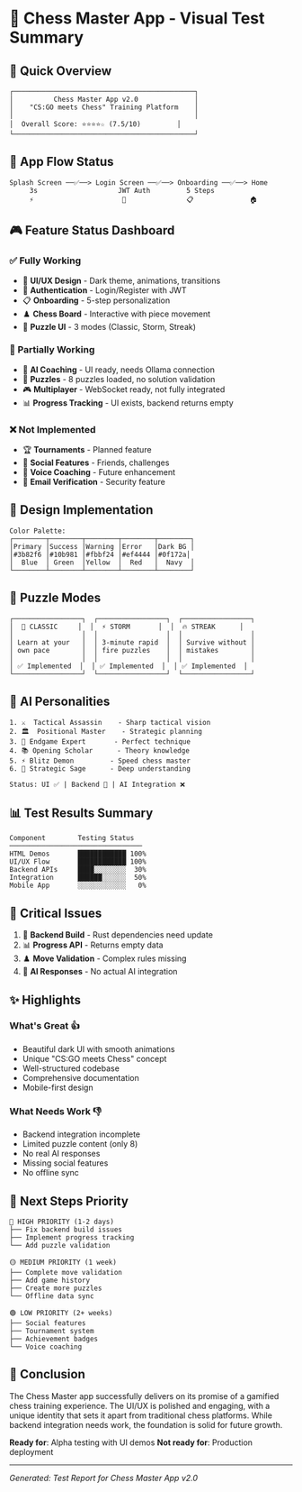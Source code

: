 # 🎯 Chess Master App - Visual Test Summary

## 🚀 Quick Overview

```
┌─────────────────────────────────────────────┐
│          Chess Master App v2.0              │
│    "CS:GO meets Chess" Training Platform    │
│                                             │
│  Overall Score: ⭐⭐⭐⭐☆ (7.5/10)         │
└─────────────────────────────────────────────┘
```

## 📱 App Flow Status

```
Splash Screen ──✅──> Login Screen ──✅──> Onboarding ──✅──> Home
     3s                    JWT Auth         5 Steps          
     ⚡                      🔐               📋              🏠
```

## 🎮 Feature Status Dashboard

### ✅ Fully Working
- 🎨 **UI/UX Design** - Dark theme, animations, transitions
- 🚪 **Authentication** - Login/Register with JWT
- 📋 **Onboarding** - 5-step personalization
- ♟️ **Chess Board** - Interactive with piece movement
- 🧩 **Puzzle UI** - 3 modes (Classic, Storm, Streak)

### 🚧 Partially Working
- 🤖 **AI Coaching** - UI ready, needs Ollama connection
- 🎯 **Puzzles** - 8 puzzles loaded, no solution validation
- 🎮 **Multiplayer** - WebSocket ready, not fully integrated
- 📊 **Progress Tracking** - UI exists, backend returns empty

### ❌ Not Implemented
- 🏆 **Tournaments** - Planned feature
- 👥 **Social Features** - Friends, challenges
- 🎤 **Voice Coaching** - Future enhancement
- 📧 **Email Verification** - Security feature

## 🎨 Design Implementation

```
Color Palette:
┌────────┬────────┬────────┬────────┬────────┐
│Primary │Success │Warning │Error   │Dark BG │
│#3b82f6 │#10b981 │#fbbf24 │#ef4444 │#0f172a│
│  Blue  │ Green  │Yellow  │  Red   │  Navy  │
└────────┴────────┴────────┴────────┴────────┘
```

## 🧩 Puzzle Modes

```
┌─────────────────┐  ┌─────────────────┐  ┌─────────────────┐
│  🎯 CLASSIC     │  │  ⚡ STORM       │  │  🔥 STREAK      │
│                 │  │                 │  │                 │
│ Learn at your   │  │ 3-minute rapid  │  │ Survive without │
│ own pace        │  │ fire puzzles    │  │ mistakes        │
│                 │  │                 │  │                 │
│ ✅ Implemented  │  │ ✅ Implemented  │  │ ✅ Implemented  │
└─────────────────┘  └─────────────────┘  └─────────────────┘
```

## 🤖 AI Personalities

```
1. ⚔️  Tactical Assassin    - Sharp tactical vision
2. 🏛️  Positional Master    - Strategic planning
3. 👑 Endgame Expert       - Perfect technique
4. 📚 Opening Scholar      - Theory knowledge
5. ⚡ Blitz Demon         - Speed chess master
6. 🧙 Strategic Sage      - Deep understanding

Status: UI ✅ | Backend 🚧 | AI Integration ❌
```

## 📊 Test Results Summary

```
Component        Testing Status
─────────────────────────────────
HTML Demos       ████████████ 100%
UI/UX Flow       ████████████ 100%
Backend APIs     ████░░░░░░░░  30%
Integration      ██████░░░░░░  50%
Mobile App       ░░░░░░░░░░░░   0%
```

## 🚨 Critical Issues

1. 🔧 **Backend Build** - Rust dependencies need update
2. 📊 **Progress API** - Returns empty data
3. ♟️ **Move Validation** - Complex rules missing
4. 🤖 **AI Responses** - No actual AI integration

## ✨ Highlights

### What's Great 👍
- Beautiful dark UI with smooth animations
- Unique "CS:GO meets Chess" concept
- Well-structured codebase
- Comprehensive documentation
- Mobile-first design

### What Needs Work 👎
- Backend integration incomplete
- Limited puzzle content (only 8)
- No real AI responses
- Missing social features
- No offline sync

## 🎯 Next Steps Priority

```
🔴 HIGH PRIORITY (1-2 days)
├── Fix backend build issues
├── Implement progress tracking
└── Add puzzle validation

🟡 MEDIUM PRIORITY (1 week)
├── Complete move validation
├── Add game history
├── Create more puzzles
└── Offline data sync

🟢 LOW PRIORITY (2+ weeks)
├── Social features
├── Tournament system
├── Achievement badges
└── Voice coaching
```

## 🏁 Conclusion

The Chess Master app successfully delivers on its promise of a gamified chess training experience. The UI/UX is polished and engaging, with a unique identity that sets it apart from traditional chess platforms. While backend integration needs work, the foundation is solid for future growth.

**Ready for**: Alpha testing with UI demos
**Not ready for**: Production deployment

---
*Generated: Test Report for Chess Master App v2.0*